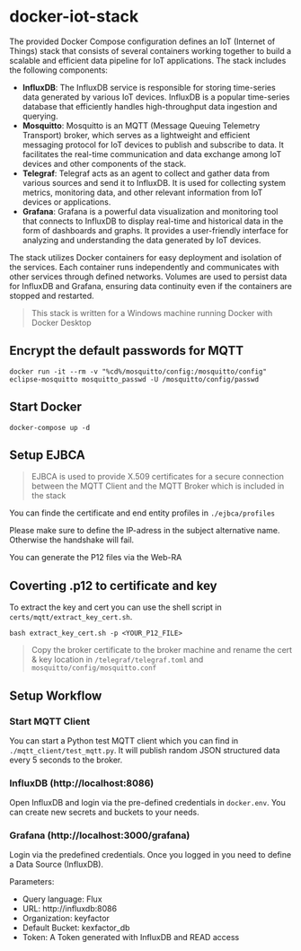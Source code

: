 # docker-iot-stack

The provided Docker Compose configuration defines an IoT (Internet of Things) stack that consists of several containers working together to build a scalable and efficient data pipeline for IoT applications. The stack includes the following components:

- **InfluxDB**: The InfluxDB service is responsible for storing time-series data generated by various IoT devices. InfluxDB is a popular time-series database that efficiently handles high-throughput data ingestion and querying.
- **Mosquitto**: Mosquitto is an MQTT (Message Queuing Telemetry Transport) broker, which serves as a lightweight and efficient messaging protocol for IoT devices to publish and subscribe to data. It facilitates the real-time communication and data exchange among IoT devices and other components of the stack.
- **Telegraf**: Telegraf acts as an agent to collect and gather data from various sources and send it to InfluxDB. It is used for collecting system metrics, monitoring data, and other relevant information from IoT devices or applications.
- **Grafana**: Grafana is a powerful data visualization and monitoring tool that connects to InfluxDB to display real-time and historical data in the form of dashboards and graphs. It provides a user-friendly interface for analyzing and understanding the data generated by IoT devices.

The stack utilizes Docker containers for easy deployment and isolation of the services. Each container runs independently and communicates with other services through defined networks. Volumes are used to persist data for InfluxDB and Grafana, ensuring data continuity even if the containers are stopped and restarted.

> This stack is written for a Windows machine running Docker with Docker Desktop

## Encrypt the default passwords for MQTT
```
docker run -it --rm -v "%cd%/mosquitto/config:/mosquitto/config" eclipse-mosquitto mosquitto_passwd -U /mosquitto/config/passwd
```

## Start Docker

```
docker-compose up -d
```

## Setup EJBCA

> EJBCA is used to provide X.509 certificates for a secure connection between the MQTT Client and the MQTT Broker which is included in the stack

You can finde the certificate and end entity profiles in `./ejbca/profiles`

Please make sure to define the IP-adress in the subject alternative name. Otherwise the handshake will fail.

You can generate the P12 files via the Web-RA

## Coverting .p12 to certificate and key

To extract the key and cert you can use the shell script in `certs/mqtt/extract_key_cert.sh`. 

```
bash extract_key_cert.sh -p <YOUR_P12_FILE>
```

> Copy the broker certificate to the broker machine and rename the cert & key location in `/telegraf/telegraf.toml` and `mosquitto/config/mosquitto.conf`

## Setup Workflow

### Start MQTT Client

You can start a Python test MQTT client which you can find in `./mqtt_client/test_mqtt.py`. It will publish random JSON structured data every 5 seconds to the broker.

### InfluxDB (http://localhost:8086)

Open InfluxDB and login via the pre-defined credentials in `docker.env`. You can create new secrets and buckets to your needs. 

### Grafana (http://localhost:3000/grafana)

Login via the predefined credentials. Once you logged in you need to define a Data Source (InfluxDB). 

Parameters:
- Query language: Flux
- URL: http://influxdb:8086
- Organization: keyfactor
- Default Bucket: kexfactor_db
- Token: A Token generated with InfluxDB and READ access